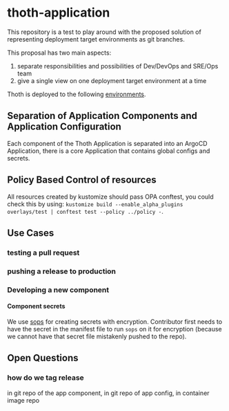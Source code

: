 # thoth-application

This repository is a test to play around with the proposed solution of representing deployment target environments
as git branches.

This proposal has two main aspects:

1. separate responsibilities and possibilities of Dev/DevOps and SRE/Ops team
2. give a single view on one deployment target environment at a time

Thoth is deployed to the following [environments](docs/environments.md).

## Separation of Application Components and Application Configuration

Each component of the Thoth Application is separated into an ArgoCD Application, there is a core Application
that contains global configs and secrets.

## Policy Based Control of resources

All resources created by kustomize should pass OPA conftest, you could check this by
using: `kustomize build --enable_alpha_plugins overlays/test | conftest test --policy ../policy -`.

## Use Cases

### testing a pull request

### pushing a release to production

### Developing a new component

#### Component secrets
We use [sops](https://github.com/mozilla/sops#sops-secrets-operations) for creating secrets with encryption.
Contributor first needs to have the secret in the manifest file to run `sops` on it for encryption
(because we cannot have that secret file mistakenly pushed to the repo).

## Open Questions

### how do we tag release

in git repo of the app component, in git repo of app config, in container image repo
